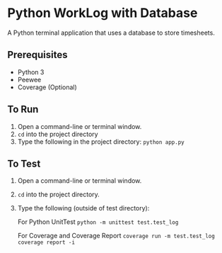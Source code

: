 # Python WorkLog with Database
A Python terminal application that uses a database to store timesheets.

## Prerequisites
- Python 3
- Peewee
- Coverage (Optional)

## To Run
1. Open a command-line or terminal window.
2. `cd` into the project directory
3. Type the following in the project directory:
    `python app.py`

## To Test
1. Open a command-line or terminal window.
2. `cd` into the project directory.
3. Type the following (outside of test directory):

    For Python UnitTest
    `python -m unittest test.test_log`
    
    For Coverage and Coverage Report
    `coverage run -m test.test_log`
    `coverage report -i`
    

